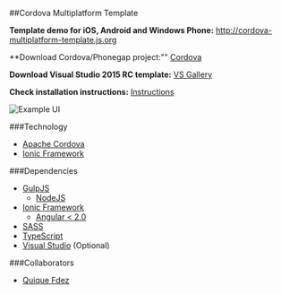 ##Cordova Multiplatform Template

**Template demo for iOS, Android and Windows Phone:** http://cordova-multiplatform-template.js.org

**Download Cordova/Phonegap project:"" [Cordova](https://github.com/CKGrafico/Cordova-Multiplatform-Template/archive/master.zip)

**Download Visual Studio 2015 RC template:** [VS Gallery](https://visualstudiogallery.msdn.microsoft.com/407fc1f8-538b-4beb-b2b2-69afcb6fbd96)

**Check installation instructions:** [Instructions](https://github.com/CKGrafico/Cordova-Multiplatform-Template/tree/master/Tasks)

![Example UI](http://i.imgur.com/se6A8Nq.png)

###Technology
- [Apache Cordova](https://cordova.apache.org/)
- [Ionic Framework](http://ionicframework.com/)

###Dependencies
- [GulpJS](http://gulpjs.com)
	- [NodeJS](http://nodejs.com)
- [Ionic Framework](http://ionicframework.com/)
	- [Angular < 2.0](http://angularjs.org)
- [SASS](http://sass-lang.com/)
- [TypeScript](http://typescriptlang.com/)
- [Visual Studio](http://visualstudio.com/free) (Optional)

###Collaborators
- [Quique Fdez](http://twitter.com/ckgrafico)
